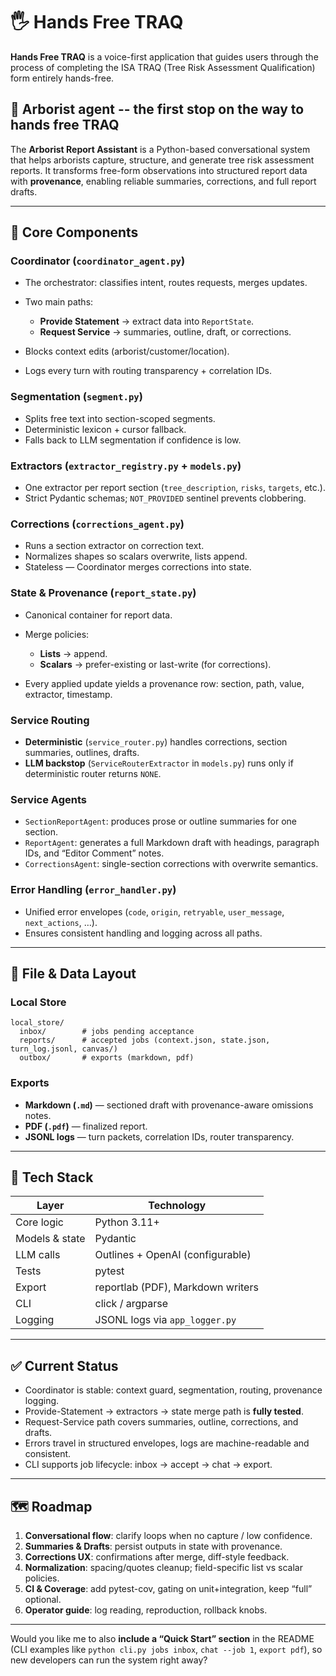 # 🖐️ Hands Free TRAQ

**Hands Free TRAQ** is a voice-first application that guides users through the process of completing the ISA TRAQ (Tree Risk Assessment Qualification) form entirely hands-free. 

## 🌳 Arborist agent -- the first stop on the way to hands free TRAQ

The **Arborist Report Assistant** is a Python-based conversational system that helps arborists capture, structure, and generate tree risk assessment reports.
It transforms free-form observations into structured report data with **provenance**, enabling reliable summaries, corrections, and full report drafts.

---

## 🧠 Core Components

### **Coordinator (`coordinator_agent.py`)**

* The orchestrator: classifies intent, routes requests, merges updates.
* Two main paths:

  * **Provide Statement** → extract data into `ReportState`.
  * **Request Service** → summaries, outline, draft, or corrections.
* Blocks context edits (arborist/customer/location).
* Logs every turn with routing transparency + correlation IDs.

### **Segmentation (`segment.py`)**

* Splits free text into section-scoped segments.
* Deterministic lexicon + cursor fallback.
* Falls back to LLM segmentation if confidence is low.

### **Extractors (`extractor_registry.py` + `models.py`)**

* One extractor per report section (`tree_description`, `risks`, `targets`, etc.).
* Strict Pydantic schemas; `NOT_PROVIDED` sentinel prevents clobbering.

### **Corrections (`corrections_agent.py`)**

* Runs a section extractor on correction text.
* Normalizes shapes so scalars overwrite, lists append.
* Stateless — Coordinator merges corrections into state.

### **State & Provenance (`report_state.py`)**

* Canonical container for report data.
* Merge policies:

  * **Lists** → append.
  * **Scalars** → prefer-existing or last-write (for corrections).
* Every applied update yields a provenance row: section, path, value, extractor, timestamp.

### **Service Routing**

* **Deterministic** (`service_router.py`) handles corrections, section summaries, outlines, drafts.
* **LLM backstop** (`ServiceRouterExtractor` in `models.py`) runs only if deterministic router returns `NONE`.

### **Service Agents**

* `SectionReportAgent`: produces prose or outline summaries for one section.
* `ReportAgent`: generates a full Markdown draft with headings, paragraph IDs, and “Editor Comment” notes.
* `CorrectionsAgent`: single-section corrections with overwrite semantics.

### **Error Handling (`error_handler.py`)**

* Unified error envelopes (`code`, `origin`, `retryable`, `user_message`, `next_actions`, …).
* Ensures consistent handling and logging across all paths.

---

## 📂 File & Data Layout

### **Local Store**

```
local_store/
  inbox/        # jobs pending acceptance
  reports/      # accepted jobs (context.json, state.json, turn_log.jsonl, canvas/)
  outbox/       # exports (markdown, pdf)
```

### **Exports**

* **Markdown (`.md`)** — sectioned draft with provenance-aware omissions notes.
* **PDF (`.pdf`)** — finalized report.
* **JSONL logs** — turn packets, correlation IDs, router transparency.

---

## 🧰 Tech Stack

| Layer          | Technology                        |
| -------------- | --------------------------------- |
| Core logic     | Python 3.11+                      |
| Models & state | Pydantic                          |
| LLM calls      | Outlines + OpenAI (configurable)  |
| Tests          | pytest                            |
| Export         | reportlab (PDF), Markdown writers |
| CLI            | click / argparse                  |
| Logging        | JSONL logs via `app_logger.py`    |

---

## ✅ Current Status

* Coordinator is stable: context guard, segmentation, routing, provenance logging.
* Provide-Statement → extractors → state merge path is **fully tested**.
* Request-Service path covers summaries, outline, corrections, and drafts.
* Errors travel in structured envelopes, logs are machine-readable and consistent.
* CLI supports job lifecycle: inbox → accept → chat → export.

---

## 🗺️ Roadmap

1. **Conversational flow**: clarify loops when no capture / low confidence.
2. **Summaries & Drafts**: persist outputs in state with provenance.
3. **Corrections UX**: confirmations after merge, diff-style feedback.
4. **Normalization**: spacing/quotes cleanup; field-specific list vs scalar policies.
5. **CI & Coverage**: add pytest-cov, gating on unit+integration, keep “full” optional.
6. **Operator guide**: log reading, reproduction, rollback knobs.

---

Would you like me to also **include a “Quick Start” section** in the README (CLI examples like `python cli.py jobs inbox`, `chat --job 1`, `export pdf`), so new developers can run the system right away?
